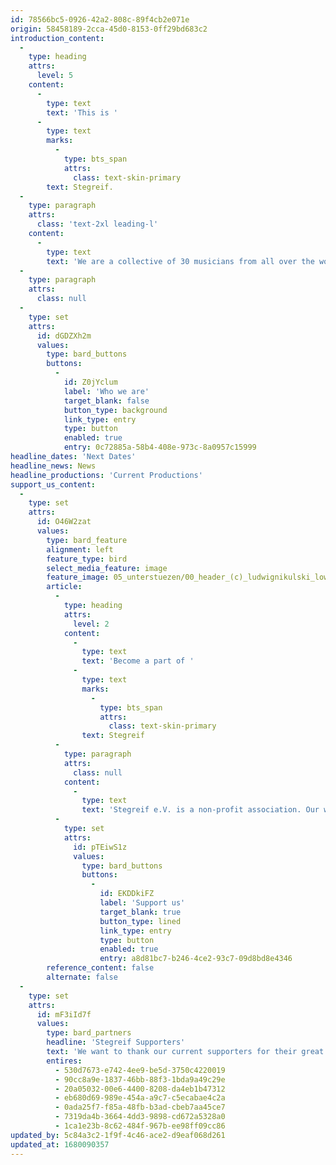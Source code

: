```yaml
---
id: 78566bc5-0926-42a2-808c-89f4cb2e071e
origin: 58458189-2cca-45d0-8153-0ff29bd683c2
introduction_content:
  -
    type: heading
    attrs:
      level: 5
    content:
      -
        type: text
        text: 'This is '
      -
        type: text
        marks:
          -
            type: bts_span
            attrs:
              class: text-skin-primary
        text: Stegreif.
  -
    type: paragraph
    attrs:
      class: 'text-2xl leading-l'
    content:
      -
        type: text
        text: 'We are a collective of 30 musicians from all over the world. Our passion is to combine the cherished heritage of classical music with the limitless possibility of improvisation. Our concerts are performed without a conductor, without sheet music or chairs, allowing us more freedom for movement and interaction.'
  -
    type: paragraph
    attrs:
      class: null
  -
    type: set
    attrs:
      id: dGDZXh2m
      values:
        type: bard_buttons
        buttons:
          -
            id: Z0jYclum
            label: 'Who we are'
            target_blank: false
            button_type: background
            link_type: entry
            type: button
            enabled: true
            entry: 0c72885a-58b4-408e-973c-8a0957c15999
headline_dates: 'Next Dates'
headline_news: News
headline_productions: 'Current Productions'
support_us_content:
  -
    type: set
    attrs:
      id: O46W2zat
      values:
        type: bard_feature
        alignment: left
        feature_type: bird
        select_media_feature: image
        feature_image: 05_unterstuezen/00_header_(c)_ludwignikulski_lowres.jpg
        article:
          -
            type: heading
            attrs:
              level: 2
            content:
              -
                type: text
                text: 'Become a part of '
              -
                type: text
                marks:
                  -
                    type: bts_span
                    attrs:
                      class: text-skin-primary
                text: Stegreif
          -
            type: paragraph
            attrs:
              class: null
            content:
              -
                type: text
                text: 'Stegreif e.V. is a non-profit association. Our work depends not only on its members, but also on our numerous external supporters. Through project funding, donations and the faithful members of our Stegreif Family, we have been able to set a lot of things in motion over the past few years - for this we would like to say: Thank you from the bottom of our hearts!'
          -
            type: set
            attrs:
              id: pTEiwS1z
              values:
                type: bard_buttons
                buttons:
                  -
                    id: EKDDkiFZ
                    label: 'Support us'
                    target_blank: true
                    button_type: lined
                    link_type: entry
                    type: button
                    enabled: true
                    entry: a8d81bc7-b246-4ce2-93c7-09d8bd8e4346
        reference_content: false
        alternate: false
  -
    type: set
    attrs:
      id: mF3iId7f
      values:
        type: bard_partners
        headline: 'Stegreif Supporters'
        text: 'We want to thank our current supporters for their great contribution '
        entires:
          - 530d7673-e742-4ee9-be5d-3750c4220019
          - 90cc8a9e-1837-46bb-88f3-1bda9a49c29e
          - 20a05032-00e6-4400-8208-da4eb1b47312
          - eb680d69-989e-454a-a9c7-c5ecabae4c2a
          - 0ada25f7-f85a-48fb-b3ad-cbeb7aa45ce7
          - 7319da4b-3664-4dd3-9898-cd672a5328a0
          - 1ca1e23b-8c62-484f-967b-ee98ff09cc86
updated_by: 5c84a3c2-1f9f-4c46-ace2-d9eaf068d261
updated_at: 1680090357
---
```

